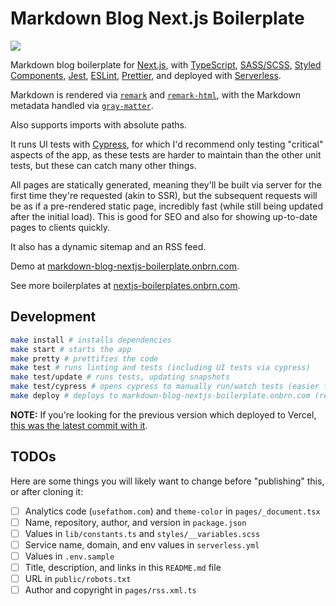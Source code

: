 # Markdown Blog Next.js Boilerplate

[![](https://github.com/BrunoBernardino/nextjs-boilerplate-blog-markdown/workflows/Run%20Tests/badge.svg)](https://github.com/BrunoBernardino/nextjs-boilerplate-blog-markdown/actions?workflow=Run+Tests)

Markdown blog boilerplate for [Next.js](https://nextjs.org), with [TypeScript](https://www.typescriptlang.org), [SASS/SCSS](https://sass-lang.com), [Styled Components](https://styled-components.com), [Jest](https://jestjs.io), [ESLint](https://eslint.org/), [Prettier](https://prettier.io/), and deployed with [Serverless](https://serverless.com).

Markdown is rendered via [`remark`](https://remark.js.org/) and [`remark-html`](https://github.com/remarkjs/remark-html), with the Markdown metadata handled via [`gray-matter`](https://github.com/jonschlinkert/gray-matter).

Also supports imports with absolute paths.

It runs UI tests with [Cypress](https://cypress.io), for which I'd recommend only testing "critical" aspects of the app, as these tests are harder to maintain than the other unit tests, but these can catch many other things.

All pages are statically generated, meaning they'll be built via server for the first time they're requested (akin to SSR), but the subsequent requests will be as if a pre-rendered static page, incredibly fast (while still being updated after the initial load). This is good for SEO and also for showing up-to-date pages to clients quickly.

It also has a dynamic sitemap and an RSS feed.

Demo at [markdown-blog-nextjs-boilerplate.onbrn.com](https://markdown-blog-nextjs-boilerplate.onbrn.com).

See more boilerplates at [nextjs-boilerplates.onbrn.com](https://nextjs-boilerplates.onbrn.com).

## Development

```bash
make install # installs dependencies
make start # starts the app
make pretty # prettifies the code
make test # runs linting and tests (including UI tests via cypress)
make test/update # runs tests, updating snapshots
make test/cypress # opens cypress to manually run/watch tests (easier for writing and testing/updating them)
make deploy # deploys to markdown-blog-nextjs-boilerplate.onbrn.com (requires `serverless` to be installed globally)
```

**NOTE:** If you're looking for the previous version which deployed to Vercel, [this was the latest commit with it](https://github.com/BrunoBernardino/nextjs-boilerplate-blog-markdown/tree/3357fe8949d27ad6753987a78a000fb8e6602f8c).

## TODOs

Here are some things you will likely want to change before "publishing" this, or after cloning it:

- [ ] Analytics code (`usefathom.com`) and `theme-color` in `pages/_document.tsx`
- [ ] Name, repository, author, and version in `package.json`
- [ ] Values in `lib/constants.ts` and `styles/__variables.scss`
- [ ] Service name, domain, and env values in `serverless.yml`
- [ ] Values in `.env.sample`
- [ ] Title, description, and links in this `README.md` file
- [ ] URL in `public/robots.txt`
- [ ] Author and copyright in `pages/rss.xml.ts`
